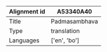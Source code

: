 |Alignment id | A53340A40
| --- | --- 
|Title | Padmasambhava 
|Type | translation
|Languages | ['en', 'bo']